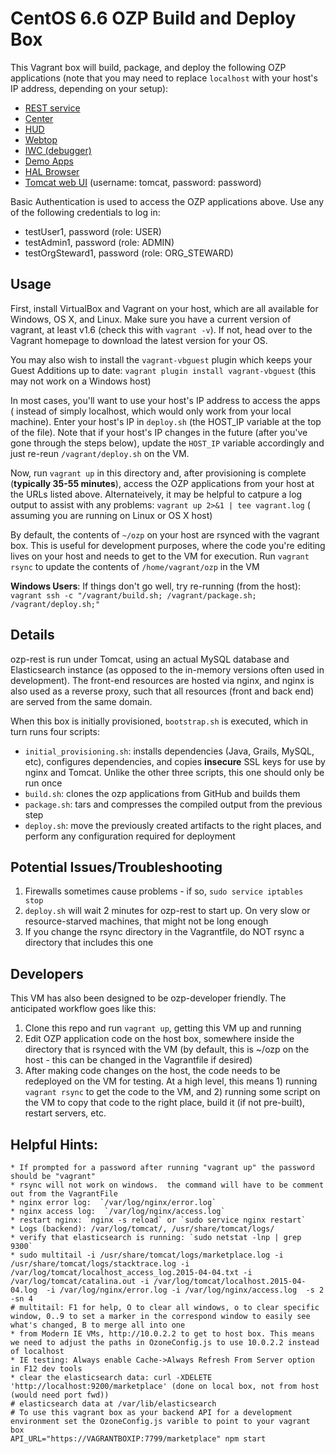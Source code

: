 CentOS 6.6 OZP Build and Deploy Box
========================================
This Vagrant box will build, package, and deploy the following OZP applications
(note that you may need to replace `localhost` with your host's IP address,
depending on your setup):

* [REST service](https://localhost:7799/marketplace/api)
* [Center](https://localhost:7799/center)
* [HUD](https://localhost:7799/hud)
* [Webtop](https://localhost:7799/webtop)
* [IWC (debugger)](https://localhost:7799/iwc/debugger/index.html)
* [Demo Apps](https://localhost:7799/demo_apps)
* [HAL Browser](https://localhost:7799/iwc/debugger/index.html/#hal-browser/https://localhost:5443/marketplace/api)
* [Tomcat web UI](http://localhost:5808/manager/html/) (username: tomcat, password: password)

Basic Authentication is used to access the OZP applications above. Use any of
the following credentials to log in:

* testUser1, password (role: USER)
* testAdmin1, password (role: ADMIN)
* testOrgSteward1, password (role: ORG_STEWARD)

## Usage
First, install VirtualBox and Vagrant on your host, which are all available for
Windows, OS X, and Linux. Make sure you have a current version of vagrant, at
least v1.6 (check this with `vagrant -v`). If not, head over to the Vagrant
homepage to download the latest version for your OS.

You may also wish to install the `vagrant-vbguest` plugin which keeps your
Guest Additions up to date: `vagrant plugin install vagrant-vbguest` (this may
not work on a Windows host)

In most cases, you'll want to use your host's IP address to access the apps (
instead of simply localhost, which would only work from your local machine).
Enter your host's IP in `deploy.sh` (the HOST_IP variable at the top of the
file). Note that if your host's IP changes in the future (after you've gone
through the steps below), update the `HOST_IP` variable accordingly and just
re-reun `/vagrant/deploy.sh` on the VM.

Now, run `vagrant up` in this directory and, after provisioning
is complete (**typically 35-55 minutes**), access the OZP applications from your
host at the URLs listed above. Alternateively, it may be helpful to catpure
a log output to assist with any problems: `vagrant up 2>&1 | tee vagrant.log` (
assuming you are running on Linux or OS X host)

By default, the contents of `~/ozp` on your host are rsynced with the vagrant
box. This is useful for development purposes, where the code you're editing
lives on your host and needs to get to the VM for execution. Run `vagrant rsync`
to update the contents of `/home/vagrant/ozp` in the VM

**Windows Users**: If things don't go well, try re-running (from the host):
`vagrant ssh -c "/vagrant/build.sh; /vagrant/package.sh; /vagrant/deploy.sh;"`

## Details
ozp-rest is run under Tomcat, using an actual MySQL database and Elasticsearch
instance (as opposed to the in-memory versions often used in development). The
front-end resources are hosted via nginx, and nginx is also used as a reverse
proxy, such that all resources (front and back end) are served from the same
domain.

When this box is initially provisioned, `bootstrap.sh` is executed, which in
turn runs four scripts:

* `initial_provisioning.sh`: installs dependencies (Java, Grails, MySQL, etc),
configures dependencies, and copies **insecure** SSL keys for use by nginx and
Tomcat. Unlike the other three scripts, this one should only be run once
* `build.sh`: clones the ozp applications from GitHub and builds them
* `package.sh`: tars and compresses the compiled output from the previous step
* `deploy.sh`: move the previously created artifacts to the right places, and
perform any configuration required for deployment

## Potential Issues/Troubleshooting
1. Firewalls sometimes cause problems - if so, `sudo service iptables stop`
2. `deploy.sh` will wait 2 minutes for ozp-rest to start up. On very slow
or resource-starved machines, that might not be long enough
3. If you change the rsync directory in the Vagrantfile, do NOT rsync a
directory that includes this one

## Developers
This VM has also been designed to be ozp-developer friendly. The anticipated
workflow goes like this:

1. Clone this repo and run `vagrant up`, getting this VM up and running
2. Edit OZP application code on the host box, somewhere inside the directory
that is rsynced with the VM (by default, this is ~/ozp on the host - this can be
changed in the Vagrantfile if desired)
3. After making code changes on the host, the code needs to be
redeployed on the VM for testing. At a high level, this means 1) running
`vagrant rsync` to get the code to the VM, and 2) running some script on the
VM to copy that code to the right place, build it (if not pre-built), restart
servers, etc.

## Helpful Hints:
    * If prompted for a password after running "vagrant up" the password should be "vagrant"
    * rsync will not work on windows.  the command will have to be comment out from the VagrantFile
    * nginx error log:  `/var/log/nginx/error.log`
    * nginx access log:  `/var/log/nginx/access.log`
    * restart nginx: `nginx -s reload` or `sudo service nginx restart`
    * Logs (backend): /var/log/tomcat/, /usr/share/tomcat/logs/
    * verify that elasticsearch is running: `sudo netstat -lnp | grep 9300`
    * sudo multitail -i /usr/share/tomcat/logs/marketplace.log -i /usr/share/tomcat/logs/stacktrace.log -i /var/log/tomcat/localhost_access_log.2015-04-04.txt -i /var/log/tomcat/catalina.out -i /var/log/tomcat/localhost.2015-04-04.log  -i /var/log/nginx/error.log -i /var/log/nginx/access.log  -s 2 -sn 4
    # multitail: F1 for help, O to clear all windows, o to clear specific window, 0..9 to set a marker in the correspond window to easily see what's changed, B to merge all into one
    * from Modern IE VMs, http://10.0.2.2 to get to host box. This means we need to adjust the paths in OzoneConfig.js to use 10.0.2.2 instead of localhost
    * IE testing: Always enable Cache->Always Refresh From Server option in F12 dev tools
    * clear the elasticsearch data: curl -XDELETE 'http://localhost:9200/marketplace' (done on local box, not from host (would need port fwd))
    # elasticsearch data at /var/lib/elasticsearch
    # To use this vagrant box as your backend API for a development environment set the OzoneConfig.js varible to point to your vagrant box
    API_URL="https://VAGRANTBOXIP:7799/marketplace" npm start

